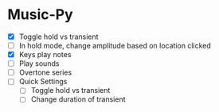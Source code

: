 # Music-Py

- [x] Toggle hold vs transient
- [ ] In hold mode, change amplitude based on location clicked
- [x] Keys play notes
- [ ] Play sounds
- [ ] Overtone series
- [ ] Quick Settings
    - [ ] Toggle hold vs transient
    - [ ] Change duration of transient
